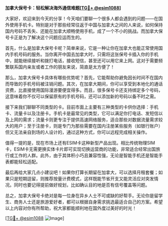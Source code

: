 **加拿大保号卡：轻松解决海外通信难题[[TG💪+ @esim1088](https://t.me/s/esim1088)]**

大家好，欢迎来到今天的分享！今天咱们要聊一个很多人都会遇到的问题——在国外使用手机卡。特别是对于那些经常往返于中国与加拿大之间的人来说，如何保持国内号码不丢失、还能在加拿大顺畅使用手机，成了一个不小的挑战。而加拿大保号卡正是为了解决这个问题应运而生的。

首先，什么是加拿大保号卡呢？简单来说，它是一种让你在加拿大也能正常使用国内手机号码的服务。当你离开中国去加拿大时，只需将这张保号卡插入你的手机中，就能继续接听和拨打电话，接收短信，甚至还可以用它来上网。这对于需要频繁联系国内亲友或者工作的朋友来说，简直是太方便了！

那么，加拿大保号卡具体有哪些优势呢？首先，它能帮助你避免因长时间不在国内而导致的手机号码被注销问题。其次，在加拿大期间，你可以享受到本地化的通话资费，比直接使用国际漫游要便宜得多。而且，很多保号卡还支持绑定多个号码，这意味着你不仅可以保留原有的手机号码，还可以添加新的号码以备不时之需。

接下来我们聊聊不同类型的卡。目前市面上主要有三种类型的卡供你选择：手机卡、流量卡以及注册卡。手机卡是最常见的类型，它可以满足你打电话、发短信以及上网的需求；流量卡则更专注于提供高速网络服务，适合那些对数据流量需求较大的用户；至于注册卡，则是专门为那些需要在国内注册某些服务（如银行账户）但又无法亲自到场的人设计的，通过这种方式，你可以远程完成相关操作。

值得一提的是，现在市场上还有ESIM卡这种新型产品出现。相比传统物理SIM卡，ESIM卡无需更换实体卡片即可实现切换运营商的功能，非常适合经常出国旅行或工作的人群。此外，由于其体积小巧且兼容性强，无论是智能手机还是智能手表都能轻松适配。

最后再给大家几点小建议吧！如果你打算长期留在加拿大，可以选择月租套餐；如果只是短期逗留，则推荐按量计费模式，这样既能节省开支又能灵活应对突发情况。同时也要记得提前做好规划，比如确认目的地是否有信号覆盖等问题。

总之，加拿大保号卡绝对是每一位身在异乡人士不可或缺的好帮手。无论你是留学生、商务人士还是旅游爱好者，都可以根据自身需求挑选最适合自己的方案。希望以上内容对你有所帮助，祝大家都能顺利地在国外度过美好的时光！

[[TG💪+ @esim1088](https://t.me/s/esim1088) ![Image](https://i.postimg.cc/4NQfJmqS/Snipaste-2025-05-13-00-14-12.png)]